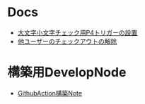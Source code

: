 # Docs

* [大文字小文字チェック用P4トリガーの設置](02_大文小文字チェック用P4トリガーの設置)  
* [他ユーザーのチェックアウトの解除](02_他ユーザーのチェックアウトの解除)  

# 構築用DevelopNode

* [GithubAction構築Note](02_GithubAction構築Note)  
